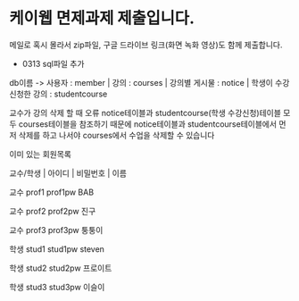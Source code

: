 # 케이웹 면제과제 제출입니다.

메일로 혹시 몰라서 zip파일, 구글 드라이브 링크(화면 녹화 영상)도 함께 제출합니다.
+ 0313 sql파일 추가 


db이름 -> 사용자 : member  |   강의 : courses   |    강의별 게시물 : notice   |   학생이 수강신청한 강의 : studentcourse

교수가 강의 삭제 할 때 오류
notice테이블과 studentcourse(학생 수강신청)테이블 모두 courses테이블을 참조하기 때문에 notice테이블과 studentcourse테이블에서 먼저 삭제를 하고 나서야 courses에서 수업을 삭제할 수 있습니다

이미 있는 회원목록

교수/학생  |   아이디   |    비밀번호     |    이름

교수           prof1        prof1pw          BAB  

교수           prof2        prof2pw          진구  

교수           prof3        prof3pw          퉁퉁이

학생           stud1        stud1pw          steven

학생           stud2        stud2pw          프로이트

학생           stud3        stud3pw          이슬이

